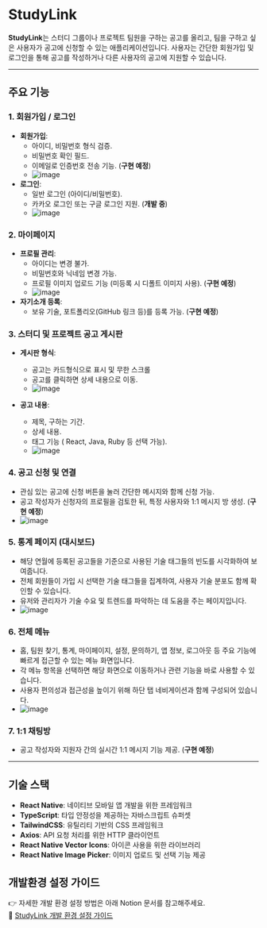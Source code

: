 # StudyLink

**StudyLink**는 스터디 그룹이나 프로젝트 팀원을 구하는 공고를 올리고, 팀을 구하고 싶은 사용자가 공고에 신청할 수 있는 애플리케이션입니다. 사용자는 간단한 회원가입 및 로그인을 통해 공고를 작성하거나 다른 사용자의 공고에 지원할 수 있습니다.

---

## 주요 기능

### 1. 회원가입 / 로그인
- **회원가입**:
  - 아이디, 비밀번호 형식 검증.
  - 비밀번호 확인 필드.
  - 이메일로 인증번호 전송 기능. (**구현 예정**)
  - ![image](https://github.com/user-attachments/assets/f22060dd-7032-4f63-9dce-0a8e2415872b)
- **로그인**:
  - 일반 로그인 (아이디/비밀번호).
  - 카카오 로그인 또는 구글 로그인 지원. (**개발 중**)
  - ![image](https://github.com/user-attachments/assets/6c9a3dd9-3fb5-4f89-93af-50a85252ecc6)


### 2. 마이페이지
- **프로필 관리**:
  - 아이디는 변경 불가.
  - 비밀번호와 닉네임 변경 가능.
  - 프로필 이미지 업로드 기능 (미등록 시 디폴트 이미지 사용). (**구현 예정**)
  - ![image](https://github.com/user-attachments/assets/8a29d473-6279-44f8-99ee-5b346f1f8eb1)
- **자기소개 등록**:
  - 보유 기술, 포트폴리오(GitHub 링크 등)를 등록 가능. (**구현 예정**)

### 3. 스터디 및 프로젝트 공고 게시판
- **게시판 형식**:
  - 공고는 카드형식으로 표시 및 무한 스크롤
  - 공고를 클릭하면 상세 내용으로 이동.
  - ![image](https://github.com/user-attachments/assets/95e6c63a-6aa5-4d29-8107-37be00c8ff15)

- **공고 내용**:
  - 제목, 구하는 기간.
  - 상세 내용.
  - 태그 기능 ( React, Java, Ruby 등 선택 가능).
  - ![image](https://github.com/user-attachments/assets/2bf1106a-e573-4055-860c-f090ef8c751c)


### 4. 공고 신청 및 연결
- 관심 있는 공고에 신청 버튼을 눌러 간단한 메시지와 함께 신청 가능. 
- 공고 작성자가 신청자의 프로필을 검토한 뒤, 특정 사용자와 1:1 메시지 방 생성. (**구현 예정**)
- ![image](https://github.com/user-attachments/assets/6e23e0d5-99d0-49f9-8e00-580abcd0603a)

### 5. 통계 페이지 (대시보드)
- 해당 연월에 등록된 공고들을 기준으로 사용된 기술 태그들의 빈도를 시각화하여 보여줍니다.
- 전체 회원들이 가입 시 선택한 기술 태그들을 집계하여, 사용자 기술 분포도 함께 확인할 수 있습니다.
- 유저와 관리자가 기술 수요 및 트렌드를 파악하는 데 도움을 주는 페이지입니다.
- ![image](https://github.com/user-attachments/assets/30f1e005-fce6-4aea-a47c-e977b3cb1ace)

### 6. 전체 메뉴
- 홈, 팀원 찾기, 통계, 마이페이지, 설정, 문의하기, 앱 정보, 로그아웃 등 주요 기능에 빠르게 접근할 수 있는 메뉴 화면입니다.
- 각 메뉴 항목을 선택하면 해당 화면으로 이동하거나 관련 기능을 바로 사용할 수 있습니다.
- 사용자 편의성과 접근성을 높이기 위해 하단 탭 네비게이션과 함께 구성되어 있습니다.
- ![image](https://github.com/user-attachments/assets/9e4603be-e671-4711-8eca-5ef2ea031401)

### 7. 1:1 채팅방
- 공고 작성자와 지원자 간의 실시간 1:1 메시지 기능 제공. (**구현 예정**)
---

## 기술 스택

- **React Native**: 네이티브 모바일 앱 개발을 위한 프레임워크
- **TypeScript**: 타입 안정성을 제공하는 자바스크립트 슈퍼셋
- **TailwindCSS**: 유틸리티 기반의 CSS 프레임워크
- **Axios**: API 요청 처리를 위한 HTTP 클라이언트
- **React Native Vector Icons**: 아이콘 사용을 위한 라이브러리
- **React Native Image Picker**: 이미지 업로드 및 선택 기능 제공

## 개발환경 설정 가이드

👉 자세한 개발 환경 설정 방법은 아래 Notion 문서를 참고해주세요.  
🔗 [StudyLink 개발 환경 설정 가이드]((https://www.notion.so/StudyLink-51ad0785df9b44dd9a6e037398f153e1?source=copy_link))
